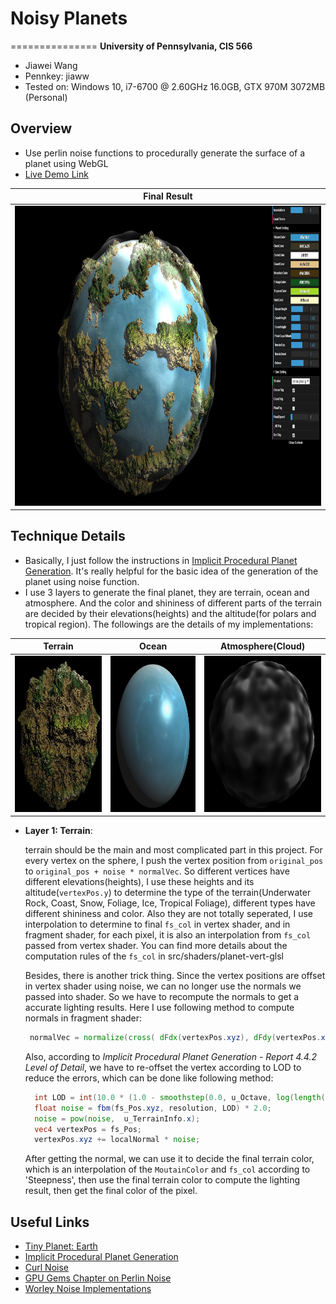 # Noisy Planets

===============
**University of Pennsylvania, CIS 566**

* Jiawei Wang
* Pennkey: jiaww
* Tested on: Windows 10, i7-6700 @ 2.60GHz 16.0GB, GTX 970M 3072MB (Personal)

## Overview
- Use perlin noise functions to procedurally generate the surface of a planet using WebGL
- [Live Demo Link](https://jiaww.github.io/homework-1-noisy-planets-Jiaww/)

| **Final Result** |
|---|
|<img src="./results/final2.JPG" width="1000" height="480">|

## Technique Details
* Basically, I just follow the instructions in [Implicit Procedural Planet Generation](https://static1.squarespace.com/static/58a1bc3c3e00be6bfe6c228c/t/58a4d25146c3c4233fb15cc2/1487196929690/ImplicitProceduralPlanetGeneration-Report.pdf). It's really helpful for the basic idea of the generation of the planet using noise function. 
* I use 3 layers to generate the final planet, they are terrain, ocean and atmosphere. And the color and shininess of different parts of the terrain are decided by their elevations(heights) and the altitude(for polars and tropical region). The followings are the details of my implementations:

| **Terrain** | **Ocean** | **Atmosphere(Cloud)** |
|---|---|---|
|<img src="./results/terrain.JPG" width="250" height="250">|<img src="./results/water.JPG" width="250" height="250">|<img src="./results/cloud.JPG" width="250" height="250">|

  * **Layer 1: Terrain**: 
  
     terrain should be the main and most complicated part in this project. For every vertex on the sphere, I push the vertex position from `original_pos` to `original_pos + noise * normalVec`. So different vertices have different elevations(heights), I use these heights and its altitude(`vertexPos.y`) to determine the type of the terrain(Underwater Rock, Coast, Snow, Foliage, Ice, Tropical Foliage), different types have different shininess and color. Also they are not totally seperated, I use interpolation to determine to final `fs_col` in vertex shader, and in fragment shader, for each pixel, it is also an interpolation from `fs_col` passed from vertex shader. You can find more details about the computation rules of the `fs_col` in src/shaders/planet-vert-glsl
  
     Besides, there is another trick thing. Since the vertex positions are offset in vertex shader using noise, we can no longer use the normals we passed into shader. So we have to recompute the normals to get a accurate lighting results. Here I use following method to compute normals in fragment shader:
     ```glsl
      normalVec = normalize(cross( dFdx(vertexPos.xyz), dFdy(vertexPos.xyz))); 
     ```

     Also, according to *Implicit Procedural Planet Generation - Report 4.4.2 Level of Detail*, we have to re-offset the vertex according to LOD to reduce the errors, which can be done like following method:
     ```glsl
       int LOD = int(10.0 * (1.0 - smoothstep(0.0, u_Octave, log(length(u_CamPos.xyz)))));
       float noise = fbm(fs_Pos.xyz, resolution, LOD) * 2.0;
       noise = pow(noise,  u_TerrainInfo.x);
       vec4 vertexPos = fs_Pos;
       vertexPos.xyz += localNormal * noise;
     ```

     After getting the normal, we can use it to decide the final terrain color, which is an interpolation of the `MoutainColor` and `fs_col` according to 'Steepness', then use the final terrain color to compute the lighting result, then get the final color of the pixel.
  
 
  
  

## Useful Links
- [Tiny Planet: Earth](https://www.shadertoy.com/view/lt3XDM)
- [Implicit Procedural Planet Generation](https://static1.squarespace.com/static/58a1bc3c3e00be6bfe6c228c/t/58a4d25146c3c4233fb15cc2/1487196929690/ImplicitProceduralPlanetGeneration-Report.pdf)
- [Curl Noise](https://petewerner.blogspot.com/2015/02/intro-to-curl-noise.html)
- [GPU Gems Chapter on Perlin Noise](http://developer.download.nvidia.com/books/HTML/gpugems/gpugems_ch05.html)
- [Worley Noise Implementations](https://thebookofshaders.com/12/)



